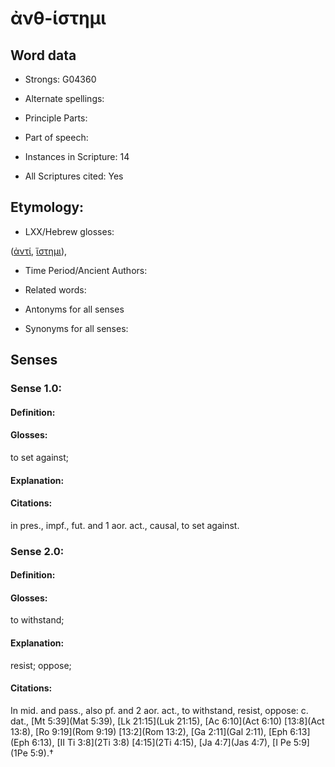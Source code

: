 # ἀνθ-ίστημι

<!-- Status: S2=NeedsEdits -->
<!-- Lexica used for edits:   -->

## Word data

* Strongs: G04360

* Alternate spellings:



* Principle Parts: 


* Part of speech: 


* Instances in Scripture: 14

* All Scriptures cited: Yes

## Etymology: 


* LXX/Hebrew glosses: 

([ἀντί](), [ἵστημι]()),

* Time Period/Ancient Authors: 


* Related words: 

* Antonyms for all senses

* Synonyms for all senses: 


## Senses 


### Sense  1.0: 

#### Definition: 

#### Glosses: 

to set against; 

#### Explanation: 


#### Citations: 

in pres., impf., fut. and 1 aor. act., causal, to set against.

### Sense  2.0: 

#### Definition: 

#### Glosses: 

to withstand; 

#### Explanation: 

resist; 
oppose; 

#### Citations: 

In mid. and pass., also pf. and 2 aor. act., to withstand, resist, oppose: c. dat., [Mt 5:39](Mat 5:39), [Lk 21:15](Luk 21:15), [Ac 6:10](Act 6:10) [13:8](Act 13:8), [Ro 9:19](Rom 9:19) [13:2](Rom 13:2), [Ga 2:11](Gal 2:11), [Eph 6:13](Eph 6:13), [II Ti 3:8](2Ti 3:8) [4:15](2Ti 4:15), [Ja 4:7](Jas 4:7), [I Pe 5:9](1Pe 5:9).†
